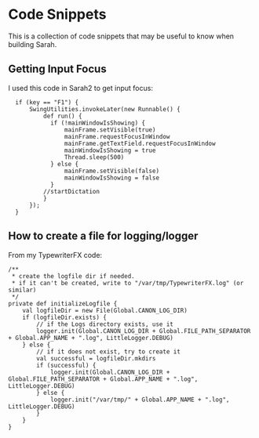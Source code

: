 Code Snippets
=============

This is a collection of code snippets that may be useful to know when building Sarah.


Getting Input Focus
-------------------

I used this code in Sarah2 to get input focus:

````
  if (key == "F1") {
      SwingUtilities.invokeLater(new Runnable() {
          def run() {
            if (!mainWindowIsShowing) {
                mainFrame.setVisible(true)
                mainFrame.requestFocusInWindow
                mainFrame.getTextField.requestFocusInWindow
                mainWindowIsShowing = true
                Thread.sleep(500)
            } else {
                mainFrame.setVisible(false)
                mainWindowIsShowing = false
            }
          //startDictation
          }
      });
  }
````


How to create a file for logging/logger
---------------------------------------

From my TypewriterFX code:
  
````
/**
 * create the logfile dir if needed.
 * if it can't be created, write to "/var/tmp/TypewriterFX.log" (or similar)
 */
private def initializeLogfile {
    val logfileDir = new File(Global.CANON_LOG_DIR)
    if (logfileDir.exists) {
        // if the Logs directory exists, use it
        logger.init(Global.CANON_LOG_DIR + Global.FILE_PATH_SEPARATOR + Global.APP_NAME + ".log", LittleLogger.DEBUG)
    } else {
        // if it does not exist, try to create it
        val successful = logfileDir.mkdirs
        if (successful) {
            logger.init(Global.CANON_LOG_DIR + Global.FILE_PATH_SEPARATOR + Global.APP_NAME + ".log", LittleLogger.DEBUG)
        } else {
            logger.init("/var/tmp/" + Global.APP_NAME + ".log", LittleLogger.DEBUG)
        }
    }
}
````   
  
  
  